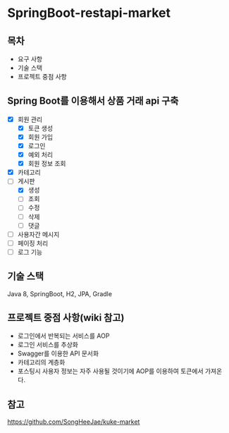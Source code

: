 # SpringBoot-restapi-market

## 목차

- 요구 사항
- 기술 스택
- 프로젝트 중점 사항

## Spring Boot를 이용해서 상품 거래 api 구축

- [x] 회원 관리
    - [x] 토큰 생성
    - [x] 회원 가입
    - [x] 로그인
    - [x] 예외 처리
    - [x] 회원 정보 조회
- [x] 카테고리
- [ ] 게시판
    - [x] 생성
    - [ ] 조회  
    - [ ] 수정 
    - [ ] 삭제
    - [ ] 댓글
- [ ] 사용자간 메시지
- [ ] 페이징 처리
- [ ] 로그 기능

## 기술 스택

Java 8, SpringBoot, H2, JPA, Gradle

## 프로젝트 중점 사항(wiki 참고)

- 로그인에서 반복되는 서비스를 AOP
- 로그인 서비스를 추상화
- Swagger를 이용한 API 문서화
- 카테고리의 계층화
- 포스팅시 사용자 정보는 자주 사용될 것이기에 AOP를 이용하여 토큰에서 가져온다.

## 참고

https://github.com/SongHeeJae/kuke-market
